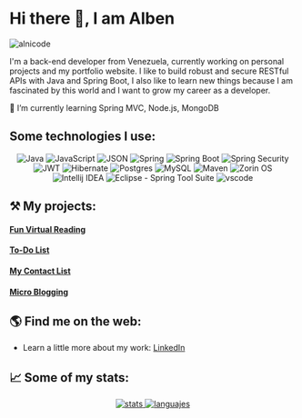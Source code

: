 # Hi there 👋, I am Alben

![alnicode](https://user-images.githubusercontent.com/81927187/174506738-6efd156d-dcd0-4d95-a96a-19e09b96d356.png)

I'm a back-end developer from Venezuela, currently working on personal projects and my portfolio website.
I like to build robust and secure RESTful APIs with Java and Spring Boot, I also like to learn new things because I am fascinated by this world and I want to grow my career as a developer.

🌱 I’m currently learning Spring MVC, Node.js, MongoDB

## Some technologies I use:

<p align="center">
  <img src="https://img.shields.io/badge/Java-ED8B00?style=for-the-badge&logo=java&logoColor=white" alt="Java"/>
  <img src="https://img.shields.io/badge/JavaScript-323330?style=for-the-badge&logo=javascript&logoColor=F7DF1E" alt="JavaScript"/>
  <img src="https://img.shields.io/badge/json-5E5C5C?style=for-the-badge&logo=json&logoColor=white" alt="JSON"/>
  <img src="https://img.shields.io/badge/Spring-6DB33F?style=for-the-badge&logo=spring&logoColor=white" alt="Spring"/>
  <img src="https://img.shields.io/badge/Spring_Boot-F2F4F9?style=for-the-badge&logo=spring-boot" alt="Spring Boot"/>
  <img src="https://img.shields.io/badge/Spring_Security-6DB33F?style=for-the-badge&logo=Spring-Security&logoColor=white" alt="Spring Security"/>
  <img src="https://img.shields.io/badge/JWT-000000?style=for-the-badge&logo=JSON%20web%20tokens&logoColor=white" alt="JWT"/>
  <img src="https://img.shields.io/badge/Hibernate-59666C?style=for-the-badge&logo=Hibernate&logoColor=white" alt="Hibernate"/>
  <img src="https://img.shields.io/badge/PostgreSQL-316192?style=for-the-badge&logo=postgresql&logoColor=white" alt="Postgres"/>
  <img src="https://img.shields.io/badge/MySQL-005C84?style=for-the-badge&logo=mysql&logoColor=white" alt="MySQL"/>
  <img src="https://img.shields.io/badge/apache_maven-C71A36?style=for-the-badge&logo=apachemaven&logoColor=white" alt="Maven"/>
  <img src="https://img.shields.io/badge/Zorin%20OS-0CC1F3?style=for-the-badge&logo=zorin&logoColor=white" alt="Zorin OS"/>
  <img src="https://img.shields.io/badge/IntelliJ_IDEA-000000.svg?style=for-the-badge&logo=intellij-idea&logoColor=white" alt="Intellij IDEA"/>
  <img src="https://img.shields.io/badge/Eclipse-2C2255?style=for-the-badge&logo=eclipse&logoColor=white" alt="Eclipse - Spring Tool Suite"/>
  <img src="https://img.shields.io/badge/Visual_Studio_Code-0078D4?style=for-the-badge&logo=visual%20studio%20code&logoColor=white" alt="vscode"/>
</p>

## ⚒️ My projects:

#### [Fun Virtual Reading](https://github.com/alnicode/fun_virtual_reading)

#### [To-Do List](https://github.com/alnicode/todo_list)

#### [My Contact List](https://github.com/alnicode/my_contact_list)

#### [Micro Blogging](https://github.com/alnicode/microblogging)

## 🌎 Find me on the web:

* Learn a little more about my work: [LinkedIn](https://www.linkedin.com/in/alben-bustamante/)

## 📈 Some of my stats:

<p align="center">
  <a href="https://github.com/anuraghazra/github-readme-stats">
    <img src="https://github-readme-stats.vercel.app/api?username=alnicode&show_icons=true&theme=tokyonight" alt="stats"/>
  </a>
  <a href="https://github.com/anuraghazra/github-readme-stats">
    <img src="https://github-readme-stats.vercel.app/api/top-langs/?username=alnicode&layout=compact&theme=tokyonight" alt="languajes"/>
  </a>
</p>

<!--
**alnicode/alnicode** is a ✨ _special_ ✨ repository because its `README.md` (this file) appears on your GitHub profile.

Here are some ideas to get you started:

- 🔭 I’m currently working on ...
- 🌱 I’m currently learning ...
- 👯 I’m looking to collaborate on ...
- 🤔 I’m looking for help with ...
- 💬 Ask me about ...
- 📫 How to reach me: ...
- 😄 Pronouns: ...
- ⚡ Fun fact: ...
-->
